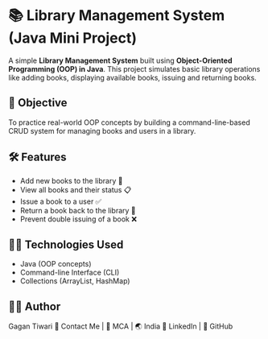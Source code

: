 # 📚 Library Management System (Java Mini Project)

A simple **Library Management System** built using **Object-Oriented Programming (OOP) in Java**. This project simulates basic library operations like adding books, displaying available books, issuing and returning books.

## 🎯 Objective
To practice real-world OOP concepts by building a command-line-based CRUD system for managing books and users in a library.

## 🛠️ Features
- Add new books to the library 📖
- View all books and their status 📋
- Issue a book to a user ✅
- Return a book back to the library 🔁
- Prevent double issuing of a book ❌

## 👨‍💻 Technologies Used
- Java (OOP concepts)
- Command-line Interface (CLI)
- Collections (ArrayList, HashMap)

## 👨‍💻 Author
Gagan Tiwari
📧 Contact Me | 💼 MCA | 🌏 India
🔗 LinkedIn | 🔗 GitHub


